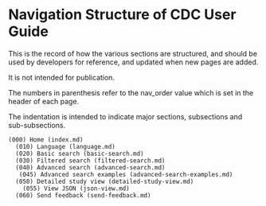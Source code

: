 # Navigation Structure of CDC User Guide

This is the record of how the various sections are structured,
and should be used by developers for reference, and updated when new pages are added.

It is not intended for publication.

The numbers in parenthesis refer to the nav_order value which is set in the header of each page.

The indentation is intended to indicate major sections, subsections and sub-subsections.

```none
(000) Home (index.md)
  (010) Language (language.md)
  (020) Basic search (basic-search.md)
  (030) Filtered search (filtered-search.md)
  (040) Advanced search (advanced-search.md)
   (045) Advanced search examples (advanced-search-examples.md)
  (050) Detailed study view (detailed-study-view.md)
    (055) View JSON (json-view.md)
  (060) Send feedback (send-feedback.md)
```

